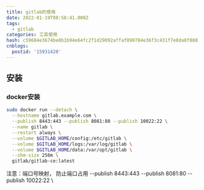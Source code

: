 ```yaml
---
title: gitlab的使用
date: 2022-01-19T08:58:41.000Z
tags:
  - gitlab
categories: 工具使用
hash: c59604e3674be8b1b94e64fc2f1d29092affaf890784e36f3c431f7e8da8f888
cnblogs:
  postid: '15931420'
---
```



## 安装

### docker安装

```bash
sudo docker run --detach \
  --hostname gitlab.example.com \
  --publish 8443:443 --publish 8081:80 --publish 10022:22 \
  --name gitlab \
  --restart always \
  --volume $GITLAB_HOME/config:/etc/gitlab \
  --volume $GITLAB_HOME/logs:/var/log/gitlab \
  --volume $GITLAB_HOME/data:/var/opt/gitlab \
  --shm-size 256m \
  gitlab/gitlab-ce:latest
```

注意：端口号映射， 防止端口占用 --publish 8443:443 --publish 8081:80 --publish 10022:22 \

